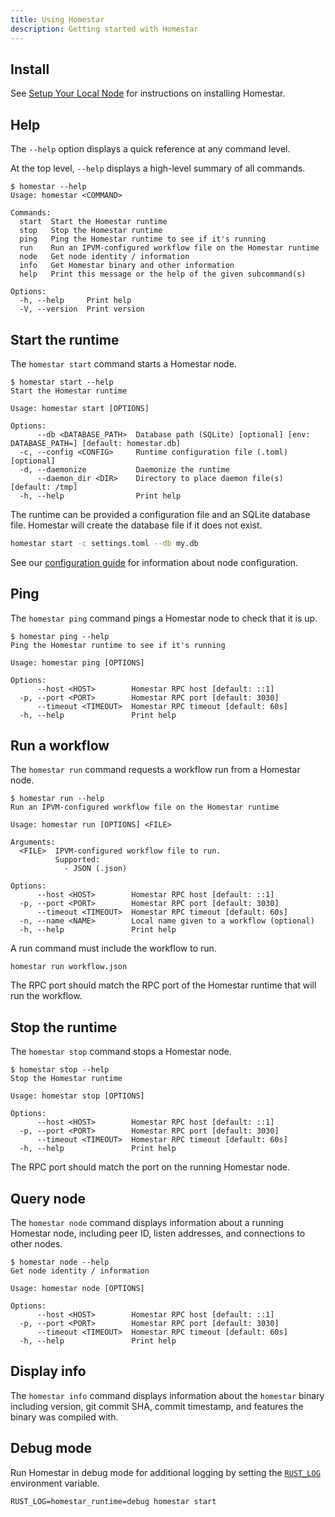 ```yaml
---
title: Using Homestar
description: Getting started with Homestar
---
```


## Install

See [Setup Your Local Node](../../getting-started/setup-your-local-node#install-homestar) for instructions on installing Homestar.

## Help

The `--help` option displays a quick reference at any command level.

At the top level, `--help` displays a high-level summary of all commands.

```
$ homestar --help
Usage: homestar <COMMAND>

Commands:
  start  Start the Homestar runtime
  stop   Stop the Homestar runtime
  ping   Ping the Homestar runtime to see if it's running
  run    Run an IPVM-configured workflow file on the Homestar runtime
  node   Get node identity / information
  info   Get Homestar binary and other information
  help   Print this message or the help of the given subcommand(s)

Options:
  -h, --help     Print help
  -V, --version  Print version
```

## Start the runtime

The `homestar start` command starts a Homestar node.

```
$ homestar start --help
Start the Homestar runtime

Usage: homestar start [OPTIONS]

Options:
      --db <DATABASE_PATH>  Database path (SQLite) [optional] [env: DATABASE_PATH=] [default: homestar.db]
  -c, --config <CONFIG>     Runtime configuration file (.toml) [optional]
  -d, --daemonize           Daemonize the runtime
      --daemon_dir <DIR>    Directory to place daemon file(s) [default: /tmp]
  -h, --help                Print help
```

The runtime can be provided a configuration file and an SQLite database file. Homestar will create the database file if it does not exist.

```sh
homestar start -c settings.toml --db my.db
```

See our [configuration guide](../configuration) for information about node configuration.

## Ping

The `homestar ping` command pings a Homestar node to check that it is up.

```
$ homestar ping --help
Ping the Homestar runtime to see if it's running

Usage: homestar ping [OPTIONS]

Options:
      --host <HOST>        Homestar RPC host [default: ::1]
  -p, --port <PORT>        Homestar RPC port [default: 3030]
      --timeout <TIMEOUT>  Homestar RPC timeout [default: 60s]
  -h, --help               Print help
```

## Run a workflow

The `homestar run` command requests a workflow run from a Homestar node.

```
$ homestar run --help
Run an IPVM-configured workflow file on the Homestar runtime

Usage: homestar run [OPTIONS] <FILE>

Arguments:
  <FILE>  IPVM-configured workflow file to run.
          Supported:
            - JSON (.json)

Options:
      --host <HOST>        Homestar RPC host [default: ::1]
  -p, --port <PORT>        Homestar RPC port [default: 3030]
      --timeout <TIMEOUT>  Homestar RPC timeout [default: 60s]
  -n, --name <NAME>        Local name given to a workflow (optional)
  -h, --help               Print help
```

A run command must include the workflow to run.

```
homestar run workflow.json
```

The RPC port should match the RPC port of the Homestar runtime that will run the workflow.

## Stop the runtime

The `homestar stop` command stops a Homestar node.

```
$ homestar stop --help
Stop the Homestar runtime

Usage: homestar stop [OPTIONS]

Options:
      --host <HOST>        Homestar RPC host [default: ::1]
  -p, --port <PORT>        Homestar RPC port [default: 3030]
      --timeout <TIMEOUT>  Homestar RPC timeout [default: 60s]
  -h, --help               Print help
```

The RPC port should match the port on the running Homestar node.

## Query node

The `homestar node` command displays information about a running Homestar node, including peer ID, listen addresses, and connections to other nodes.

```
$ homestar node --help
Get node identity / information

Usage: homestar node [OPTIONS]

Options:
      --host <HOST>        Homestar RPC host [default: ::1]
  -p, --port <PORT>        Homestar RPC port [default: 3030]
      --timeout <TIMEOUT>  Homestar RPC timeout [default: 60s]
  -h, --help               Print help
```

## Display info

The `homestar info` command displays information about the `homestar` binary including version, git commit SHA, commit timestamp, and features the binary was compiled with.

## Debug mode

Run Homestar in debug mode for additional logging by setting the [`RUST_LOG`](https://docs.rs/env\_logger/0.10.1/env\_logger/#enabling-logging) environment variable.

```
RUST_LOG=homestar_runtime=debug homestar start
```

